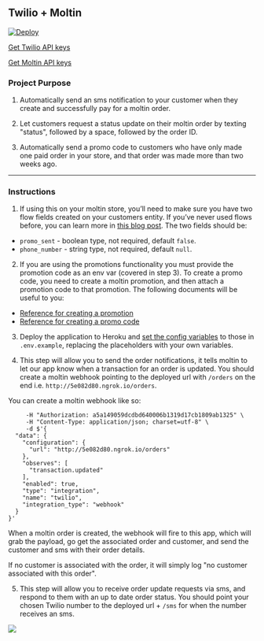 ## Twilio + Moltin

[![Deploy](https://www.herokucdn.com/deploy/button.svg)](https://heroku.com/deploy)

[Get Twilio API keys](https://www.twilio.com/try-twilio)

[Get Moltin API keys](https://dashboard.moltin.com/signup)

### Project Purpose

1. Automatically send an sms notification to your customer when they create and successfully pay for a moltin order.

2. Let customers request a status update on their moltin order by texting "status", followed by a space, followed by the order ID.

3. Automatically send a promo code to customers who have only made one paid order in your store, and that order was made more than two weeks ago.

---

### Instructions

1. If using this on your moltin store, you’ll need to make sure you have two flow fields created on your customers entity. If you’ve never used flows before, you can learn more in [this blog post](https://moltin.com/blog/2017/06/power-of-flows/s). The two fields should be:

- `promo_sent` - boolean type, not required, default `false`.
- `phone_number` - string type, not required, default `null`.

2. If you are using the promotions functionality you must provide the promotion code as an env var (covered in step 3). To create a promo code, you need to create a moltin promotion, and then attach a promotion code to that promotion. The following documents will be useful to you:

- [Reference for creating a promotion](https://docs.moltin.com/#create-a-promotion)
- [Reference for creating a promo code](https://docs.moltin.com/#create-promotion-codes)

3. Deploy the application to Heroku and [set the config variables](https://devcenter.heroku.com/articles/config-vars) to those in `.env.example`, replacing the placeholders with your own variables.

4. This step will allow you to send the order notifications, it tells moltin to let our app know when a transaction for an order is updated. You should create a moltin webhook pointing to the deployed url with `/orders` on the end i.e. `http://5e082d80.ngrok.io/orders`.

You can create a moltin webhook like so:

```curl -X "POST" "https://api.moltin.com/v2/integrations" \
     -H "Authorization: a5a149059dcdbd640006b1319d17cb1809ab1325" \
     -H "Content-Type: application/json; charset=utf-8" \
     -d $'{
  "data": {
    "configuration": {
      "url": "http://5e082d80.ngrok.io/orders"
    },
    "observes": [
      "transaction.updated"
    ],
    "enabled": true,
    "type": "integration",
    "name": "twilio",
    "integration_type": "webhook"
  }
}'
```

When a moltin order is created, the webhook will fire to this app, which will grab the payload, go get the associated order and customer, and send the customer and sms with their order details.

If no customer is associated with the order, it will simply log "no customer associated with this order".

5. This step will allow you to receive order update requests via sms, and respond to them with an up to date order status. You should point your chosen Twilio number to the deployed url + `/sms` for when the number receives an sms.

![](https://media.giphy.com/media/3ohhwGpIOhPtQ5kALu/giphy.gif)